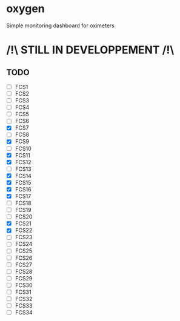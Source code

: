 # oxygen
Simple monitoring dashboard for oximeters

# /!\ STILL IN DEVELOPPEMENT /!\

## TODO

- [ ] FCS1
- [ ] FCS2
- [ ] FCS3
- [ ] FCS4
- [ ] FCS5
- [ ] FCS6
- [X] FCS7
- [ ] FCS8
- [X] FCS9
- [ ] FCS10
- [X] FCS11
- [X] FCS12
- [ ] FCS13
- [X] FCS14
- [X] FCS15
- [X] FCS16
- [X] FCS17
- [ ] FCS18
- [ ] FCS19
- [ ] FCS20
- [X] FCS21
- [X] FCS22
- [ ] FCS23
- [ ] FCS24
- [ ] FCS25
- [ ] FCS26
- [ ] FCS27
- [ ] FCS28
- [ ] FCS29
- [ ] FCS30
- [ ] FCS31
- [ ] FCS32
- [ ] FCS33
- [ ] FCS34